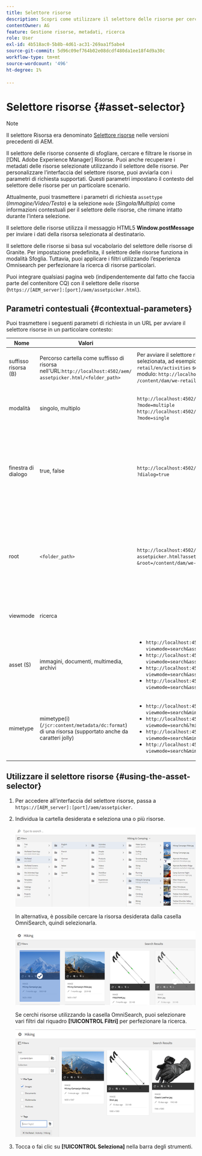```yaml
---
title: Selettore risorse
description: Scopri come utilizzare il selettore delle risorse per cercare, filtrare, sfogliare e recuperare metadati per le risorse in Adobe Experience Manager (AEM) Assets. Inoltre, scopri come personalizzare l’interfaccia del selettore risorse.
contentOwner: AG
feature: Gestione risorse, metadati, ricerca
role: User
exl-id: 4b518ac0-5b8b-4d61-ac31-269aa1f5abe4
source-git-commit: 5d96c09ef764b02e08dcdf480da1ee18f4d9a30c
workflow-type: tm+mt
source-wordcount: '496'
ht-degree: 1%

---
```


# Selettore risorse {#asset-selector}

>[!NOTE]
>
>Il selettore Risorsa era denominato [Selettore risorse](https://helpx.adobe.com/experience-manager/6-2/assets/using/asset-picker.html) nelle versioni precedenti di AEM.

Il selettore delle risorse consente di sfogliare, cercare e filtrare le risorse in [!DNL Adobe Experience Manager] Risorse. Puoi anche recuperare i metadati delle risorse selezionate utilizzando il selettore delle risorse. Per personalizzare l’interfaccia del selettore risorse, puoi avviarla con i parametri di richiesta supportati. Questi parametri impostano il contesto del selettore delle risorse per un particolare scenario.

Attualmente, puoi trasmettere i parametri di richiesta `assettype` (*Immagine/Video/Testo*) e la selezione `mode` (*Singola/Multipla*) come informazioni contestuali per il selettore delle risorse, che rimane intatto durante l’intera selezione.

Il selettore delle risorse utilizza il messaggio HTML5 **Window.postMessage** per inviare i dati della risorsa selezionata al destinatario.

Il selettore delle risorse si basa sul vocabolario del selettore delle risorse di Granite. Per impostazione predefinita, il selettore delle risorse funziona in modalità Sfoglia. Tuttavia, puoi applicare i filtri utilizzando l’esperienza Omnisearch per perfezionare la ricerca di risorse particolari.

Puoi integrare qualsiasi pagina web (indipendentemente dal fatto che faccia parte del contenitore CQ) con il selettore delle risorse (`https://[AEM_server]:[port]/aem/assetpicker.html`).

## Parametri contestuali {#contextual-parameters}

Puoi trasmettere i seguenti parametri di richiesta in un URL per avviare il selettore risorse in un particolare contesto:

| Nome | Valori | Esempio | Scopo |
|---|---|---|---|
| suffisso risorsa (B) | Percorso cartella come suffisso di risorsa nell&#39;URL:`http://localhost:4502/aem/`<br>`assetpicker.html/<folder_path>` | Per avviare il selettore risorse con una particolare cartella selezionata, ad esempio con la cartella `/content/dam/we-retail/en/activities` selezionata, l’URL deve essere del modulo: `http://localhost:4502/aem/assetpicker.html`<br>`/content/dam/we-retail/en/activities?assettype=images` | Se devi selezionare una particolare cartella all’avvio del selettore delle risorse, passala come suffisso di risorsa. |
| modalità | singolo, multiplo | `http://localhost:4502/aem/assetpicker.html`<br>`?mode=multiple` <br> `http://localhost:4502/aem/assetpicker.html`<br>`?mode=single` | In modalità multipla, puoi selezionare più risorse contemporaneamente utilizzando il selettore delle risorse. |
| finestra di dialogo | true, false | `http://localhost:4502/aem/assetpicker.html`<br>`?dialog=true` | Utilizza questi parametri per aprire il selettore delle risorse come finestra di dialogo Granite. Questa opzione è applicabile solo quando si avvia il selettore risorse tramite il campo del percorso Granite e lo si configura come URL pickerSrc. |
| root | `<folder_path>` | `http://localhost:4502/aem/`<br>`assetpicker.html?assettype=images`<br>`&root=/content/dam/we-retail/en/activities` | Utilizza questa opzione per specificare la cartella principale per il selettore di risorse. In questo caso, il selettore delle risorse consente di selezionare solo le risorse secondarie (dirette/indirette) sotto la cartella principale. |
| viewmode | ricerca |  | Per avviare il selettore delle risorse in modalità di ricerca, con parametri di tipo risorsa e mimetype. |
| asset (S) | immagini, documenti, multimedia, archivi | <ul><li>`http://localhost:4502/aem/assetpicker.html?viewmode=search&assettype=images`</li> <li>`http://localhost:4502/aem/assetpicker.html?viewmode=search&assettype=documents`</li> <li>`http://localhost:4502/aem/assetpicker.html?viewmode=search&assettype=multimedia`</li> <li>`http://localhost:4502/aem/assetpicker.html?viewmode=search&assettype=archives`</li> | Utilizza questa opzione per filtrare i tipi di risorse in base al valore passato. |
| mimetype | mimetype(i) (`/jcr:content/metadata/dc:format`) di una risorsa (supportato anche da caratteri jolly) | <ul><li>`http://localhost:4502/aem/assetpicker.html?viewmode=search&mimetype=image/png`</li>  <li>`http://localhost:4502/aem/assetpicker.html?viewmode=search&?mimetype=*png`</li>  <li>`http://localhost:4502/aem/assetpicker.html?viewmode=search&mimetype=*presentation`</li>  <li>`http://localhost:4502/aem/assetpicker?viewmode=search&mimetype=*presentation&mimetype=*png`</li></ul> | Utilizzalo per filtrare le risorse in base ai tipi MIME |

## Utilizzare il selettore risorse {#using-the-asset-selector}

1. Per accedere all’interfaccia del selettore risorse, passa a `https://[AEM_server]:[port]/aem/assetpicker`.
1. Individua la cartella desiderata e seleziona una o più risorse.

   ![chlimage_1-441](assets/chlimage_1-441.png)

   In alternativa, è possibile cercare la risorsa desiderata dalla casella OmniSearch, quindi selezionarla.

   ![chlimage_1-442](assets/chlimage_1-442.png)

   Se cerchi risorse utilizzando la casella OmniSearch, puoi selezionare vari filtri dal riquadro **[!UICONTROL Filtri]** per perfezionare la ricerca.

   ![chlimage_1-443](assets/chlimage_1-443.png)

1. Tocca o fai clic su **[!UICONTROL Seleziona]** nella barra degli strumenti.
